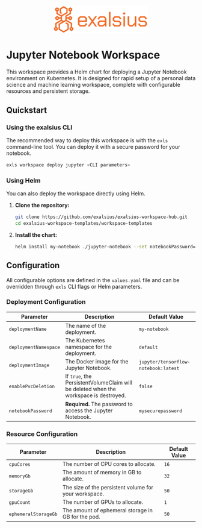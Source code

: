 <p align="center"><img src="../../docs/img/logo_banner.png" alt="exalsius banner" width="250"></p>

# Jupyter Notebook Workspace

This workspace provides a Helm chart for deploying a Jupyter Notebook environment on Kubernetes. 
It is designed for rapid setup of a personal data science and machine learning workspace, complete with configurable resources and persistent storage.

## Quickstart

### Using the exalsius CLI

The recommended way to deploy this workspace is with the `exls` command-line tool. You can deploy it with a secure password for your notebook.

```sh
exls workspace deploy jupyter <CLI parameters>
```

### Using Helm

You can also deploy the workspace directly using Helm.

1.  **Clone the repository:**
    ```sh
    git clone https://github.com/exalsius/exalsius-workspace-hub.git
    cd exalsius-workspace-templates/workspace-templates
    ```

2.  **Install the chart:**
    ```sh
    helm install my-notebook ./jupyter-notebook --set notebookPassword=<your-secure-password>
    ```

## Configuration

All configurable options are defined in the `values.yaml` file and can be overridden through `exls` CLI flags or Helm parameters.

### Deployment Configuration

| Parameter             | Description                                          | Default Value                        |
| --------------------- | ---------------------------------------------------- | ------------------------------------ |
| `deploymentName`      | The name of the deployment.                          | `my-notebook`                        |
| `deploymentNamespace` | The Kubernetes namespace for the deployment.         | `default`                            |
| `deploymentImage`     | The Docker image for the Jupyter Notebook.           | `jupyter/tensorflow-notebook:latest` |
| `enablePvcDeletion`   | If `true`, the PersistentVolumeClaim will be deleted when the workspace is destroyed. | `false` |
| `notebookPassword`    | **Required.** The password to access the Jupyter Notebook. | `mysecurepassword`                   |

### Resource Configuration

| Parameter          | Description                                           | Default Value |
| ------------------ | ----------------------------------------------------- | ------------- |
| `cpuCores`         | The number of CPU cores to allocate.                  | `16`          |
| `memoryGb`         | The amount of memory in GB to allocate.               | `32`          |
| `storageGb`        | The size of the persistent volume for your workspace. | `50`          |
| `gpuCount`         | The number of GPUs to allocate.                       | `1`           |
| `ephemeralStorageGb` | The amount of ephemeral storage in GB for the pod.    | `50`          |
